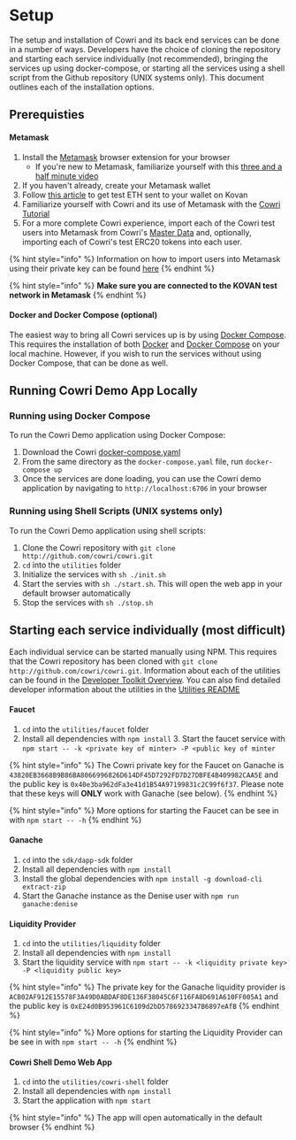 # Setup

The setup and installation of Cowri and its back end services can be done in a number of ways. Developers have the choice of cloning the repository and starting each service individually \(not recommended\), bringing the services up using docker-compose, or starting all the services using a shell script from the Github repository \(UNIX systems only\). This document outlines each of the installation options.

## Prerequisties

#### **Metamask**

1. Install the [Metamask](https://metamask.io/) browser extension for your browser
   * If you're new to Metamask, familiarize yourself with this [three and a half minute video](https://youtu.be/ZIGUC9JAAw8)
2. If you haven't already, create your Metamask wallet
3. Follow [this article](https://blog.chronologic.network/how-to-get-eth-and-day-on-the-kovan-test-network-f2190076052a) to get test ETH sent to your wallet on Kovan
4. Familiarize yourself with Cowri and its use of Metamask with the [Cowri Tutorial](../cowri-user-guide/1-user-tutorial.md)
5. For a more complete Cowri experience, import each of the Cowri test users into Metamask from Cowri's [Master Data](https://github.com/cowri/cowri-docs/tree/ee67cd05b68e99ed75c2cf128a218c50422db9f8/cowri-developer-guide/masterdata/README.md) and, optionally, importing each of Cowri's test ERC20 tokens into each user. 

{% hint style="info" %}
Information on how to import users into Metamask using their private key can be found [here](https://medium.com/publicaio/how-import-a-wallet-to-your-metamask-account-dcaba25e558d)
{% endhint %}

{% hint style="info" %}
**Make sure you are connected to the KOVAN test network in Metamask**
{% endhint %}

#### **Docker and Docker Compose \(optional\)**

The easiest way to bring all Cowri services up is by using [Docker Compose](https://docs.docker.com/compose/). This requires the installation of both [Docker](https://docs.docker.com/install/) and [Docker Compose](https://docs.docker.com/compose/install/) on your local machine. However, if you wish to run the services without using Docker Compose, that can be done as well.

## Running Cowri Demo App Locally

### Running using Docker Compose

To run the Cowri Demo application using Docker Compose:

1. Download the Cowri [docker-compose.yaml](http://download.cowri.io/docker-compose.yaml)
2. From the same directory as the `docker-compose.yaml` file, run `docker-compose up`
3. Once the services are done loading, you can use the Cowri demo application by navigating to `http://localhost:6706` in your browser

### Running using Shell Scripts \(UNIX systems only\)

To run the Cowri Demo application using shell scripts:

1. Clone the Cowri repository with `git clone http://github.com/cowri/cowri.git`
2. `cd` into the `utilities` folder
3. Initialize the services with `sh ./init.sh`
4. Start the servies with `sh ./start.sh`. This will open the web app in your default browser automatically
5. Stop the services with `sh ./stop.sh`

## Starting each service individually \(most difficult\)

Each individual service can be started manually using NPM. This requires that the Cowri repository has been cloned with `git clone http://github.com/cowri/cowri.git`. Information about each of the utilities can be found in the [Developer Toolkit Overview](https://github.com/cowri/cowri-docs/tree/ee67cd05b68e99ed75c2cf128a218c50422db9f8/cowri-developer-guide/developerguide/README.md). You can also find detailed developer information about the utilities in the [Utilities README](https://github.com/cowri/cowri/blob/master/utilities/README.md)

#### **Faucet** 

1. `cd` into the `utilities/faucet` folder 
2. Install all dependencies with `npm install` 3. Start the faucet service with `npm start -- -k <private key of minter> -P <public key of minter`

{% hint style="info" %}
The Cowri private key for the Faucet on Ganache is `43820EB3668B9B86BA8066996826D614DF45D7292FD7D27DBFE4B409982CAA5E` and the public key is `0x40e3ba962dFa3e41d1B54A97199831c2C99f6f37`. Please note that these keys will **ONLY** work with Ganache \(see below\).
{% endhint %}

{% hint style="info" %}
More options for starting the Faucet can be see in with `npm start -- -h`
{% endhint %}

#### **Ganache** 

1.  `cd` into the `sdk/dapp-sdk` folder 
2.  Install all dependencies with `npm install`
3. Install the global dependencies with `npm install -g download-cli extract-zip` 
4. Start the Ganache instance as the Denise user with `npm run ganache:denise`

#### **Liquidity Provider** 

1. `cd` into the `utilities/liquidity` folder
2. Install all dependencies with `npm install`
3. Start the liquidity service with `npm start -- -k <liquidity private key> -P <liquidity public key>`

{% hint style="info" %}
The private key for the Ganache liquidity provider is `ACB02AF912E15578F3A49D0ABDAF8DE136F38045C6F116FA8D691A610FF005A1` and the public key is `0xE24d0B953961C6109d2bD5786923347B6897eAfB`
{% endhint %}

{% hint style="info" %}
More options for starting the Liquidity Provider can be see in with `npm start -- -h`
{% endhint %}

#### **Cowri Shell Demo Web App**

1. `cd` into the `utilities/cowri-shell` folder
2. Install all dependencies with `npm install`
3. Start the application with `npm start`

{% hint style="info" %}
The app will open automatically in the default browser
{% endhint %}

